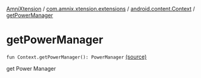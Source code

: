 [AmniXtension](../../index.md) / [com.amnix.xtension.extensions](../index.md) / [android.content.Context](index.md) / [getPowerManager](./get-power-manager.md)

# getPowerManager

`fun Context.getPowerManager(): PowerManager` [(source)](https://github.com/AmniX/AmniXTension/tree/master/AmniXtension/src/main/java/com/amnix/xtension/extensions/ContextExtension.kt#L370)

get Power Manager

